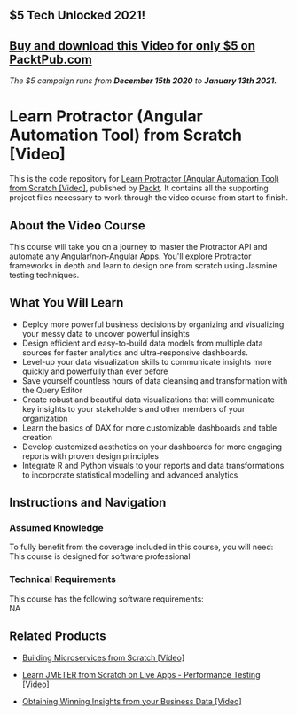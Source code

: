 ## $5 Tech Unlocked 2021!
[Buy and download this Video for only $5 on PacktPub.com](https://www.packtpub.com/product/learn-protractor-angular-automation-tool-from-scratch-video/9781789613261)
-----
*The $5 campaign         runs from __December 15th 2020__ to __January 13th 2021.__*

# Learn Protractor (Angular Automation Tool) from Scratch [Video]
This is the code repository for [Learn Protractor (Angular Automation Tool) from Scratch [Video]](https://www.packtpub.com/big-data-and-business-intelligence/obtaining-winning-insights-your-business-data-video?utm_source=github&utm_medium=repository&utm_campaign=9781789954449), published by [Packt](https://www.packtpub.com/?utm_source=github). It contains all the supporting project files necessary to work through the video course from start to finish.
## About the Video Course
This course will take you on a journey to master the Protractor API and automate any Angular/non-Angular Apps. You'll explore Protractor frameworks in depth and learn to design one from scratch using Jasmine testing techniques.

<H2>What You Will Learn</H2>
<DIV class=book-info-will-learn-text>
<UL>
<LI>Deploy more powerful business decisions by organizing and visualizing your messy data to uncover powerful insights 
<LI>Design efficient and easy-to-build data models from multiple data sources for faster analytics and ultra-responsive dashboards. 
<LI>Level-up your data visualization skills to communicate insights more quickly and powerfully than ever before 
<LI>Save yourself countless hours of data cleansing and transformation with the Query Editor 
<LI>Create robust and beautiful data visualizations that will communicate key insights to your stakeholders and other members of your organization 
<LI>Learn the basics of DAX for more customizable dashboards and table creation 
<LI>Develop customized aesthetics on your dashboards for more engaging reports with proven design principles 
<LI>Integrate R and Python visuals to your reports and data transformations to incorporate statistical modelling and advanced analytics </LI></UL></DIV>

## Instructions and Navigation
### Assumed Knowledge
To fully benefit from the coverage included in this course, you will need:<br/>
This course is designed for software professional
### Technical Requirements
This course has the following software requirements:<br/>
NA

## Related Products
* [Building Microservices from Scratch [Video]](https://www.packtpub.com/big-data-and-business-intelligence/obtaining-winning-insights-your-business-data-video?utm_source=github&utm_medium=repository&utm_campaign=9781789954449)

* [Learn JMETER from Scratch on Live Apps - Performance Testing [Video]](https://www.packtpub.com/big-data-and-business-intelligence/obtaining-winning-insights-your-business-data-video?utm_source=github&utm_medium=repository&utm_campaign=9781789954449)

* [Obtaining Winning Insights from your Business Data [Video]](https://www.packtpub.com/big-data-and-business-intelligence/obtaining-winning-insights-your-business-data-video?utm_source=github&utm_medium=repository&utm_campaign=9781789954449)

